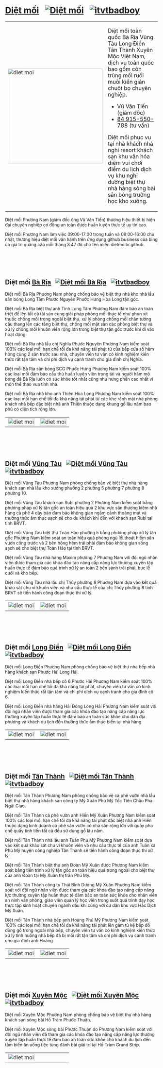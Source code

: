 # <a rel="tag" href="https://dietmoibr.thuongmai.blog/diet-moi-tan-goc.html" target="_blank" title="Diệt mối">Diệt mối</a>&nbsp;&nbsp;&nbsp;[![Diệt mối](https://dietmoibr.thuongmai.blog/image/pinterest.png "Pinterest")](https://www.pinterest.com/moiphuongnam/)&nbsp;&nbsp;&nbsp;[![itvtbadboy](https://dietmoibr.thuongmai.blog/image/youtube.png "Youtube")](https://www.youtube.com/@dietmoigianvungtau4923)

<table style="width: 100%; border: none; font-size: 18px;">
<tr>
	<td style="width: 20%;"><div>
		<img style="width: 312px; height: 312px;" src="https://dietmoibr.thuongmai.blog/image/logo-phuong-nam.png" alt="diet moi"/>
	</div></td>
	<td style="width: 80%;"><div>
		<p>Diệt mối toàn quốc Bà Rịa Vũng Tàu Long Điền Tân Thành Xuyên Mộc Việt Nam, dịch vụ toàn quốc bao gồm côn trùng mối ruồi muỗi kiến gián chuột bọ chuyên nghiệp.</p>
		<ul>
			<li>Vũ Văn Tiến (giám đốc)</li>
			<li><a href="https://zalo.me/869202254" title="Diệt mối" target="_blank">84 915-550-788</a> (tư vấn)</li>
		</ul>
		<p>Diệt mối phục vụ tại nhà khách nhà nghỉ resort khách sạn khu văn hóa điểm vui chơi điểm du lịch dịch vụ khu nghỉ dưỡng biệt thự nhà hàng sòng bài sân bóng trường học kho xưởng.</p>
	</div></td>
</tr>
</table>
<p>Diệt mối Phương Nam (giám đốc ông Vũ Văn Tiến) thương hiệu thiết bị hiện đại chuyên nghiệp cơ động an toàn được huấn luyện thực tế uy tín cao.</p>
<p>Diệt mối Phương Nam làm việc 09:00-17:00 trong tuần và 08:00-16:00 chủ nhật, thương hiệu diệt mối vận hành trên ứng dụng github business của bing có giá trị quảng cáo mỗi tháng 3.47 đô cho tên miền dietmoibr.github.</p>

<div style="padding-top: 30px; padding-bottom: 30px;"></div>

## Diệt mối <a rel="tag" href="https://dietmoibr.thuongmai.blog/dietmoi/baria/diet-moi-ba-ria.html" target="_blank" title="Diệt mối">Bà Rịa</a>&nbsp;&nbsp;&nbsp;[![Diệt mối Bà Rịa](https://dietmoibr.thuongmai.blog/image/pinterest.png "Pinterest")](https://www.pinterest.com/moiphuongnam/)&nbsp;&nbsp;&nbsp;[![itvtbadboy](https://dietmoibr.thuongmai.blog/image/youtube.png "Youtube")](https://www.youtube.com/@dietmoigianvungtau4923)

<p>Diệt mối Bà Rịa Phương Nam phòng chống bảo vệ biệt thự nhà kho nhà lầu sân bóng Long Tâm Phước Nguyên Phước Hưng Hòa Long tận gốc.</p>
<p>Diệt mối Bà Rịa biệt thự anh Tình Long Tâm Phương Nam đảm bảo an toàn triệt để lên tất cả tài sản cùng giải pháp phòng mối thực tế như phun xịt thuốc chống mối trong ngoài biệt thự, xử lý phòng chống mối chân tường cầu thang lên các tầng biệt thự, chống mối mặt sàn các phòng biệt thự và xử lý chống mối khuôn viên rộng lớn trong biệt thự tận gốc trước khi đi vào hoạt động.</p>
<p>Diệt mối Bà Rịa nhà lầu chị Nghĩa Phước Nguyên Phương Nam kiểm soát 100% các loại mối hạn chế tối đa khả năng tái phát từ cửa bếp cửa sổ hẻm hông cùng 2 sân trước sau nhà, chuyên viên tư vấn có kinh nghiệm kiến thức rất tận tâm và chi phí dịch vụ cạnh tranh cho gia đình chị Nghĩa.</p>
<p>Diệt mối Bà Rịa sân bóng SCG Phước Hưng Phương Nam kiểm soát 100% các loại mối đảm bảo cầu thủ huấn luyện viên trọng tài và người hâm mộ bóng đá Bà Rịa luôn có sức khỏe tốt nhất cũng như hưng phấn cao nhất vì môn thể thao vua tỉnh nhà.</p>
<p>Diệt mối Bà Rịa nhà kho anh Thiên Hòa Long Phương Nam kiểm soát 100% các loại mối hạn chế tối đa khả năng tái phát từ các khe rãnh mái nhà phòng khách nhà bếp đặc biệt nhà anh Thiên thuộc dạng khung gỗ lâu năm bao phủ có diện tích rộng lớn.</p>
<table style="width: 100%; border: none; font-size: 18px;">
<tr>
	<td style="width: 50%;"><div>
		<a rel="bookmark" href="https://dietmoibr.thuongmai.blog/dietmoi/baria/diet-moi-ba-ria-biet-thu-long-tam.html" target="_blank" title="Diệt mối"><img style="width: 100%;" src="https://wiki.thuongmai.blog/images/6/69/Logo-biet-thu-anh-tinh-long-tam.jpg" alt="diet moi"/></a>
	</div></td>
	<td style="width: 50%;"><div>
		<a rel="bookmark" href="https://dietmoibr.thuongmai.blog/dietmoi/baria/diet-moi-ba-ria-san-bong-phuoc-hung.html" target="_blank" title="Diệt mối"><img style="width: 100%;" src="https://wiki.thuongmai.blog/images/a/ad/Logo-san-van-dong-scg-phuoc-hung.jpg" alt="diet moi"/></a>
	</div></td>
</tr>
</table>

<div style="padding-top: 30px; padding-bottom: 30px;"></div>

## Diệt mối <a rel="tag" href="https://dietmoibr.thuongmai.blog/dietmoi/vungtau/diet-moi-vung-tau.html" target="_blank" title="Diệt mối">Vũng Tàu</a>&nbsp;&nbsp;&nbsp;[![Diệt mối Vũng Tàu](https://dietmoibr.thuongmai.blog/image/pinterest.png "Pinterest")](https://www.pinterest.com/moiphuongnam/)&nbsp;&nbsp;&nbsp;[![itvtbadboy](https://dietmoibr.thuongmai.blog/image/youtube.png "Youtube")](https://www.youtube.com/@dietmoigianvungtau4923)

<p>Diệt mối Vũng Tàu Phương Nam phòng chống bảo vệ biệt thự nhà hàng khách sạn nhà lầu kho xưởng phường 2 phường 5 phường 7 phường 8 phường 10.</p>
<p>Diệt mối Vũng Tàu khách sạn Rubi phường 2 Phương Nam kiểm soát bằng phương pháp xử lý tận gốc an toàn hiệu quả 2 khu vực sân thượng kiêm nhà hàng cà phê 4 dãy bàn đảm bảo không gian ngắm cảnh thoáng mát và thưởng thức ẩm thực sạch sẽ cho du khách khi đến với khách sạn Rubi tại tỉnh BRVT.</p>
<p>Diệt mối Vũng Tàu biệt thự Toàn Hảo phường 5 bằng phương pháp xử lý tận gốc Phương Nam kiểm soát an toàn hiệu quả phòng ngủ lối thoát hiểm sân vườn cổng trước và 2 bên hông hẻm trái phải đảm bảo không gian sống sạch sẽ cho biệt thự Toàn Hảo tại tỉnh BRVT.</p>
<p>Diệt mối Vũng Tàu nhà hàng Maxim phường 7 Phương Nam với đội ngũ nhân viên được tham gia các khóa đào tạo nâng cấp năng lực thường xuyên tập huấn thực tế đảm bảo quá trình xử lý an toàn 2 bên sảnh trái phải, bục lễ cưới và kho bếp.</p>
<p>Diệt mối Vũng Tàu nhà lầu chị Thủy phường 8 Phương Nam dựa vào kết quả khảo sát chu vi khuôn viên và nhu cầu thực tế của chị Thủy phường 8 tỉnh BRVT sẽ tiến hành công đoạn thực thi xử lý.</p>
<table style="width: 100%; border: none; font-size: 18px;">
<tr>
	<td style="width: 50%;"><div>
		<a rel="bookmark" href="https://dietmoibr.thuongmai.blog/dietmoi/vungtau/diet-moi-vung-tau-khach-san-phuong-2.html" target="_blank" title="Diệt mối"><img style="width: 100%;" src="https://wiki.thuongmai.blog/images/d/dd/Logo-khach-san-rubi-phuong-2.jpg" alt="diet moi"/></a>
	</div></td>
	<td style="width: 50%;"><div>
		<a rel="bookmark" href="https://dietmoibr.thuongmai.blog/dietmoi/vungtau/diet-moi-vung-tau-nha-hang-phuong-7.html" target="_blank" title="Diệt mối"><img style="width: 100%;" src="https://wiki.thuongmai.blog/images/b/b1/Logo-nha-hang-maxim-phuong-7.jpg" alt="diet moi"/></a>
	</div></td>
</tr>
</table>

<div style="padding-top: 30px; padding-bottom: 30px;"></div>

## Diệt mối <a rel="tag" href="https://dietmoibr.thuongmai.blog/dietmoi/longdien/diet-moi-long-dien.html" target="_blank" title="Diệt mối">Long Điền</a>&nbsp;&nbsp;&nbsp;[![Diệt mối Long Điền](https://dietmoibr.thuongmai.blog/image/pinterest.png "Pinterest")](https://www.pinterest.com/moiphuongnam/)&nbsp;&nbsp;&nbsp;[![itvtbadboy](https://dietmoibr.thuongmai.blog/image/youtube.png "Youtube")](https://www.youtube.com/@dietmoigianvungtau4923)

<p>Diệt mối Long Điền Phương Nam phòng chống bảo vệ biệt thự nhà bếp nhà hàng khách sạn Phước Hải Long Hải.</p>
<p>Diệt mối Long Điền nhà bếp cô 6 Phước Hải Phương Nam kiểm soát 100% các loại mối hạn chế tối đa khả năng tái phát, chuyên viên tư vấn có kinh nghiệm kiến thức rất tận tâm và chi phí dịch vụ cạnh tranh cho gia đình cô 6.</p>
<p>Diệt mối Long Điền nhà hàng Hải Đông Long Hải Phương Nam kiểm soát với đội ngũ nhân viên được tham gia các khóa đào tạo nâng cấp năng lực thường xuyên tập huấn thực tế đảm bảo an toàn sức khỏe cho dân địa phương và khách du lịch đến thưởng thức ẩm thực biển tại nhà hàng.</p>
<table style="width: 100%; border: none; font-size: 18px;">
<tr>
	<td style="width: 50%;"><div>
		<a rel="bookmark" href="https://dietmoibr.thuongmai.blog/dietmoi/longdien/diet-moi-long-dien-nha-bep-phuoc-hai.html" target="_blank" title="Diệt mối"><img style="width: 100%;" src="https://wiki.thuongmai.blog/images/4/4b/Logo-nha-co-6-phuoc-hai.jpg" alt="diet moi"/></a>
	</div></td>
	<td style="width: 50%;"><div>
		<a rel="bookmark" href="https://dietmoibr.thuongmai.blog/dietmoi/longdien/diet-moi-long-dien-nha-hang-long-hai.html" target="_blank" title="Diệt mối"><img style="width: 100%;" src="https://wiki.thuongmai.blog/images/d/d9/Logo-hai-dong-long-hai-restaurant.jpg" alt="diet moi"/></a>
	</div></td>
</tr>
</table>

<div style="padding-top: 30px; padding-bottom: 30px;"></div>

## Diệt mối <a rel="tag" href="https://dietmoibr.thuongmai.blog/dietmoi/tanthanh/diet-moi-tan-thanh.html" target="_blank" title="Diệt mối">Tân Thành</a>&nbsp;&nbsp;&nbsp;[![Diệt mối Tân Thành](https://dietmoibr.thuongmai.blog/image/pinterest.png "Pinterest")](https://www.pinterest.com/moiphuongnam/)&nbsp;&nbsp;&nbsp;[![itvtbadboy](https://dietmoibr.thuongmai.blog/image/youtube.png "Youtube")](https://www.youtube.com/@dietmoigianvungtau4923)

<p>Diệt mối Tân Thành Phương Nam phòng chống bảo vệ cà phê vườn nhà lầu biệt thự nhà hàng khách sạn công ty Mỹ Xuân Phú Mỹ Tốc Tiên Châu Pha Ngãi Giao.</p>
<p>Diệt mối Tân Thành cà phê vườn anh Hiền Mỹ Xuân Phương Nam kiểm soát 100% các loại mối hạn chế tối đa khả năng tái phát đặc biệt nhà anh Hiền thuộc dạng kinh doanh cà phê sân vườn có nhà sàn rộng lớn với quầy pha chế quầy tính tiền tất cả đều sử dụng gỗ lâu năm.</p>
<p>Diệt mối Tân Thành nhà lầu anh Tuấn Phú Mỹ Phương Nam kiểm soát dựa vào kết quả khảo sát chu vi khuôn viên và nhu cầu thực tế của anh Tuấn xã Phú Mỹ huyện công nghiệp Tân Thành sẽ tiến hành công đoạn thực thi xử lý.</p>
<p>Diệt mối Tân Thành biệt thự anh Đoàn Mỹ Xuân được Phương Nam kiểm soát bằng tiến trình xử lý tận gốc an toàn hiệu quả trong ngoài cho biệt thự của anh Đoàn tại Mỹ Xuân thị trấn Phú Mỹ.</p>
<p>Diệt mối Tân Thành công ty Thái Bình Dương Mỹ Xuân Phương Nam kiểm soát với đội ngũ nhân viên được tham gia các khóa đào tạo nâng cấp năng lực thường xuyên tập huấn thực tế đảm bảo an toàn sức khỏe cho nhân viên an ninh văn phòng, giáo viên quản lý học viên trong suốt quá trình dạy học thực tập sinh hoạt chuyên ngành dầu khí cùng với cư dân khu vực Hắc Dịch Mỹ Xuân.</p>
<p>Diệt mối Tân Thành nhà bếp anh Hoàng Phú Mỹ Phương Nam kiểm soát 100% các loại mối hạn chế tối đa khả năng tái phát lên gầm tủ kệ bếp đồ dùng gỗ trong ngoài nhà bếp, chuyên viên tư vấn có kinh nghiệm kiến thức xử lý tình huống nhà bếp đã bị mối rất tận tâm và chi phí dịch vụ cạnh tranh cho gia đình anh Hoàng.</p>
<table style="width: 100%; border: none; font-size: 18px;">
<tr>
	<td style="width: 50%;"><div>
		<a rel="bookmark" href="https://dietmoibr.thuongmai.blog/dietmoi/tanthanh/diet-moi-tan-thanh-ca-phe-vuon-my-xuan.html" target="_blank" title="Diệt mối"><img style="width: 100%;" src="https://wiki.thuongmai.blog/images/5/5f/Logo-nha-san-go-anh-hien-my-xuan.jpg" alt="diet moi"/></a>
	</div></td>
	<td style="width: 50%;"><div>
		<a rel="bookmark" href="https://dietmoibr.thuongmai.blog/dietmoi/tanthanh/diet-moi-tan-thanh-nha-lau-phu-my.html" target="_blank" title="Diệt mối"><img style="width: 100%;" src="https://wiki.thuongmai.blog/images/0/05/Logo-nha-anh-tuan-phu-my.jpg" alt="diet moi"/></a>
	</div></td>
</tr>
</table>

<div style="padding-top: 30px; padding-bottom: 30px;"></div>

## Diệt mối <a rel="tag" href="https://dietmoibr.thuongmai.blog/dietmoi/xuyenmoc/diet-moi-xuyen-moc.html" target="_blank" title="Diệt mối">Xuyên Mộc</a>&nbsp;&nbsp;&nbsp;[![Diệt mối Xuyên Mộc](https://dietmoibr.thuongmai.blog/image/pinterest.png "Pinterest")](https://www.pinterest.com/moiphuongnam/)&nbsp;&nbsp;&nbsp;[![itvtbadboy](https://dietmoibr.thuongmai.blog/image/youtube.png "Youtube")](https://www.youtube.com/@dietmoigianvungtau4923)

<p>Diệt mối Xuyên Mộc Phương Nam phòng chống bảo vệ biệt thự nhà hàng khách sạn sòng bài Hồ Tràm Phước Thuận.</p>
<p>Diệt mối Xuyên Mộc sòng bài Phước Thuận do Phương Nam kiểm soát với đội ngũ nhân viên đã tham gia các khóa đào tạo nâng cấp năng lực thường xuyên tập huấn thực tế đảm bảo an toàn sức khỏe cho khách du lịch đến tắm biển ăn uống tiệc tùng đánh bài giải trí tại Hồ Tràm Grand Strip.</p>
<table style="width: 100%; border: none; font-size: 18px;">
<tr>
	<td style="width: 50%;"><div>
		<a rel="bookmark" href="https://dietmoibr.thuongmai.blog/dietmoi/xuyenmoc/diet-moi-xuyen-moc-song-bai-phuoc-thuan.html" target="_blank" title="Diệt mối"><img style="width: 100%;" src="https://wiki.thuongmai.blog/images/0/0e/Logo-casino-ho-tram-phuoc-thuan.jpg" alt="diet moi"/></a>
	</div></td>
	<td style="width: 50%;"></td>
</tr>
</table>
